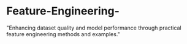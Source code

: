 # Feature-Engineering-
"Enhancing dataset quality and model performance through practical feature engineering methods and examples."

